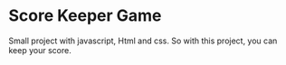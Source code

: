 # Score Keeper Game

Small project with javascript, Html and css. So with this project, you can keep your score. 
